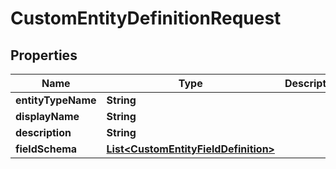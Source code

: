 

# CustomEntityDefinitionRequest


## Properties

Name | Type | Description | Notes
------------ | ------------- | ------------- | -------------
**entityTypeName** | **String** |  | 
**displayName** | **String** |  | 
**description** | **String** |  |  [optional]
**fieldSchema** | [**List&lt;CustomEntityFieldDefinition&gt;**](CustomEntityFieldDefinition.md) |  |  [optional]



